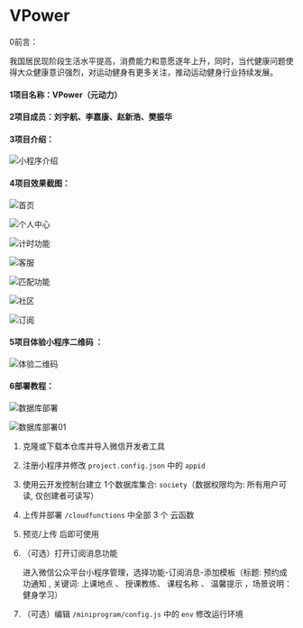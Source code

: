 # VPower
0前言：

我国居民现阶段生活水平提高，消费能力和意愿逐年上升，同时，当代健康问题使得大众健康意识强烈，对运动健身有更多关注，推动运动健身行业持续发展。

#### 1项目名称：VPower（元动力）

#### 2项目成员：刘宇航、李嘉康、赵新浩、樊振华

#### 3项目介绍：

![小程序介绍](C:\Users\a\Desktop\#云开发挑战赛#-VPower-无问战队\image\小程序介绍.JPG)

#### 4项目效果截图：

![首页](C:\Users\a\Desktop\#云开发挑战赛#-VPower-无问战队\image\首页.jpg)

![个人中心](C:\Users\a\Desktop\#云开发挑战赛#-VPower-无问战队\image\个人中心.jpg)

![计时功能](C:\Users\a\Desktop\#云开发挑战赛#-VPower-无问战队\image\计时功能.jpg)

![客服](C:\Users\a\Desktop\#云开发挑战赛#-VPower-无问战队\image\客服.jpg)

![匹配功能](C:\Users\a\Desktop\#云开发挑战赛#-VPower-无问战队\image\匹配功能.jpg)

![社区](C:\Users\a\Desktop\#云开发挑战赛#-VPower-无问战队\image\社区.jpg)



![订阅](C:\Users\a\Desktop\#云开发挑战赛#-VPower-无问战队\image\订阅.jpg)

####  5项目体验小程序二维码 ：

![体验二维码](C:\Users\a\Desktop\#云开发挑战赛#-VPower-无问战队\image\体验二维码.jpg)

#### 6部署教程：

![数据库部署](C:\Users\a\Desktop\#云开发挑战赛#-VPower-无问战队\image\数据库部署.JPG)

![数据库部署01](C:\Users\a\Desktop\#云开发挑战赛#-VPower-无问战队\image\数据库部署01.JPG)

1. 克隆或下载本仓库并导入微信开发者工具

2. 注册小程序并修改 `project.config.json` 中的 `appid`

3. 使用云开发控制台建立 1个数据库集合: `society`（数据权限均为: 所有用户可读, 仅创建者可读写）

4. 上传并部署 `/cloudfunctions` 中全部 3 个 云函数

5. 预览/上传 后即可使用

6. （可选）打开订阅消息功能

   进入微信公众平台小程序管理，选择功能-订阅消息-添加模板（标题:  预约成功通知 , 关键词:  上课地点 、 授课教练、 课程名称 、 温馨提示 ，场景说明：健身学习）

7. （可选）编辑 `/miniprogram/config.js` 中的 `env` 修改运行环境
